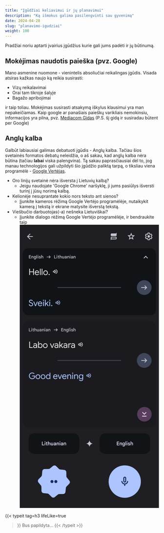```yaml
---
title: "Įgūdžiai keliavimui ir jų planavimui"
description: "Ką išmokus galima pasilengvinti sau gyvenimą"
date: 2024-04-28
slug: "planavimo-igudziai"
weight: 100
---
```


Pradžiai noriu aptarti įvairius įgūdžius kurie gali jums padėti ir jų būtinumą.

## Mokėjimas naudotis paieška (pvz. Google)

Mano asmenine nuomone - vienintelis absoliučiai reikalingas įgūdis. Visada atsiras kažkas naujo ką reikia susirasti:
- Vizų reikalavimai
- Orai tam tikroje šalyje
- Bagažo apribojimai

ir taip toliau. Mokėjimas susirasti atsakymą iškylus klausimui yra man nepakeičiamas. 
Kaip google ar panašiais paieškų varikliais nemokinsiu, informacijos yra pilna, pvz. [Mediacom Gidas](https://www.mediacom.lt/naujienos/kaip-naudotis-google-patarimai-pokstai/) (P.S. šį gidą ir susiradau būtent per Google)

## Anglų kalba

Galbūt labiausiai galimas debatuoti įgūdis - Anglų kalba. Tačiau šios svetainės formatos debatų neleidžia, o aš sakau, kad anglų kalba nėra būtina (tačiau **labai** viska palengvina). Tą sakau paprasčiausiai dėl to, jog manau technologijos gali užpildyti šio įgūdžio paliktą tarpą, o tiksliau viena programėlė - [Google Vertėjas](https½½//translate.google.com/intl/lt/about/).
- Oro linijų svetainė nėra išversta į Lietuvių kalbą?
    - Jeigu naudojate 'Google Chrome' naršyklę, ji jums pasiūlys išversti turinį į jūsų norimą kalbą.
- Kelionėje nesuprantate kokio nors teksto ant sienos?
    - Įjunkite kameros rėžimą Google Vertėjo programėlėje, nutaikykit kamerą į tekstą ir ekrane matysite išverstą tekstą.
- Viešbučio darbuotojas(-a) nešneka Lietuviškai?
    - Įjunkite dialogo rėžimą Google Vertėjo programėlėje, ir bendraukite taip
    ![Google vertėjas](images/google-vertejas-dialogas.jpg)

{{< typeit 
  tag=h3
  lifeLike=true
>}}
Bus papildyta...
{{< /typeit >}}